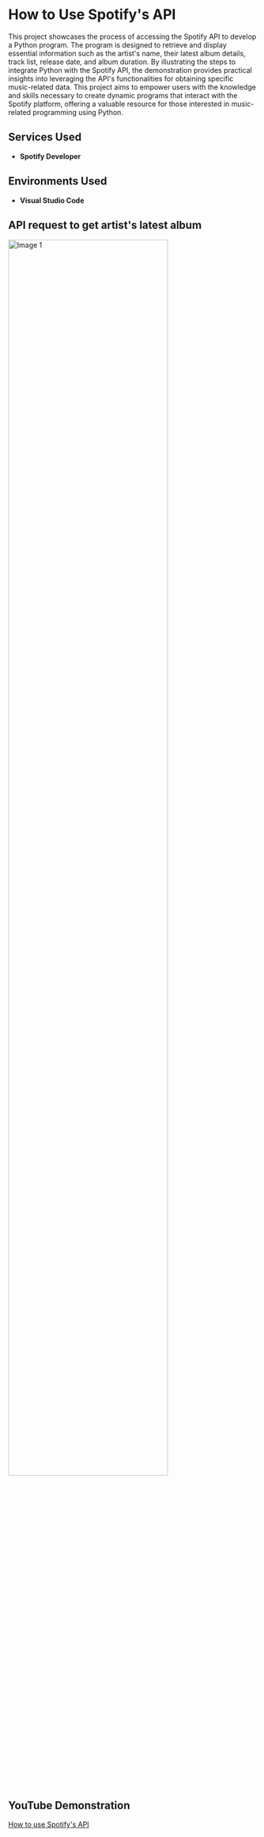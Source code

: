 # How to Use Spotify's API 

This project showcases the process of accessing the Spotify API to develop a Python program. The program is designed to retrieve and display essential information such as the artist's name, their latest album details, track list, release date, and album duration. By illustrating the steps to integrate Python with the Spotify API, the demonstration provides practical insights into leveraging the API's functionalities for obtaining specific music-related data. This project aims to empower users with the knowledge and skills necessary to create dynamic programs that interact with the Spotify platform, offering a valuable resource for those interested in music-related programming using Python.

<h2>Services Used</h2>

- <b>Spotify Developer</b>

<h2>Environments Used </h2>

- <b>Visual Studio Code</b>

<h2>API request to get artist's latest album</h2>

<img src="https://i.imgur.com/vbv1PWg.png" height="80%" width="80%" alt="Image 1"/>

<h2>YouTube Demonstration </h2>

[How to use Spotify's API](https://youtu.be/6Ryqtx6N6BQ)


